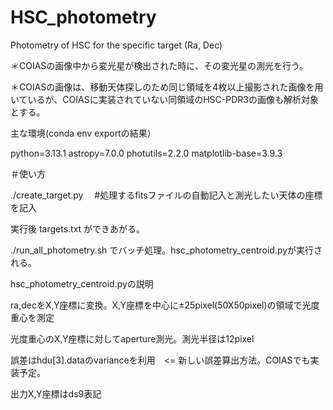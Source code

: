 # HSC_photometry
Photometry of HSC for the specific target (Ra, Dec)

＊COIASの画像中から変光星が検出された時に、その変光星の測光を行う。

＊COIASの画像は、移動天体探しのため同じ領域を4枚以上撮影された画像を用いているが、COIASに実装されていない同領域のHSC-PDR3の画像も解析対象とする。

主な環境(conda env exportの結果）

python=3.13.1
astropy=7.0.0
photutils=2.2.0
matplotlib-base=3.9.3

＃使い方

./create_target.py 　#処理するfitsファイルの自動記入と測光したい天体の座標を記入

実行後 targets.txt ができあがる。

./run_all_photometry.sh でバッチ処理。hsc_photometry_centroid.pyが実行される。

hsc_photometry_centroid.pyの説明

ra,decをX,Y座標に変換。X,Y座標を中心に±25pixel(50X50pixel)の領域で光度重心を測定

光度重心のX,Y座標に対してaperture測光。測光半径は12pixel

誤差はhdu[3].dataのvarianceを利用　<= 新しい誤差算出方法。COIASでも実装予定。

出力X,Y座標はds9表記
